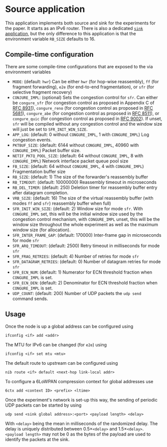 # Source application
This application implements both source and sink for the experiments for the
paper. It starts as an IPv6 router. There is also a dedicated
[`sink` application](../sink), but the only difference to this application is
that the environment variable `RB_SIZE` defaults to 16.

## Compile-time configuration
There are some compile-time configurations that are exposed to the via
environment variables

- `MODE`: (default: `hwr`) Can be either `hwr` (for hop-wise reassembly),
  `ff` (for fragment forwarding), `e2e` (for end-to-end fragmentation), or
  `sfr` (for selective fragment recovery)
- `CONJURE_IMPL`: (optional) Sets the congestion control for `sfr`. Can either
  be `congure_sfr` (for congestion control as proposed in Appendix C of [RFC
  8931]), `congure_reno` (for congestion control as proposed in [RFC 5681]),
  `congure_abe` (for congestion control as proposed in [RFC 8511]), or
  `congure_quic` (for congestion control as proposed in [RFC 9002]). If unset,
  `sfr` will be compiled without any congestion control and the window size will
  just be set to `SFR_INIT_WIN_SIZE`.
- `APP_LOG`: (default: 0 without `CONGURE_IMPL`, 1 with `CONGURE_IMPL`) Log
  congestion events.
- `PKTBUF_SIZE`: (default: 6144 without `CONGURE_IMPL`, 40960 with
  `CONGURE_IMPL`) Packet buffer size.
- `NETIF_PKTQ_POOL_SIZE`: (default: 64 without `CONGURE_IMPL`, 8 with
  `CONGURE_IMPL`) Network interface packet queue pool size
- `FB_SIZE`: (default: 64 without `CONGURE_IMPL`, 4 with `CONGURE_IMPL`) Fragmentation buffer size
- `RB_SIZE`: (default: 1) The size of the forwarder's reassembly buffer
- `RB_TIMEOUT`: (default: 10000000) Reassembly timeout in microseconds
- `RB_DEL_TIMER`: (default: 250) Deletion timer for reassembly buffer entry
  after datagram completion.
- `VRB_SIZE`: (default: 16) The size of the virtual reassembly buffer (with
  modes `ff` and `sfr`)
  reassembly buffer when full)
- `SFR_INIT_WIN_SIZE`: (default: 2) Window size for mode `sfr`. With
  `CONGURE_IMPL` set, this will be the initial window size used by the
  congestion control mechanism, with `CONGURE_IMPL` unset, this will be the
  window size throughout the whole experiment as well as the maximum window size
  (for allocation).
- `SFR_INTER_FRAME_GAP`: (default: 170000) Inter-frame gap in microseconds for
  mode `sfr`
- `SFR_ARQ_TIMEOUT`: (default: 2500) Retry timeout in milliseconds for mode
  `sfr`
- `SFR_FRAG_RETRIES`: (default: 4) Number of retries for mode `sfr`
- `SFR_DATAGRAM_RETRIES`: (default: 0) Number of datagram retries for mode `sfr`
- `SFR_ECN_NUM`: (default: 1) Numerator for ECN threshold fraction when
  `CONGURE_IMPL` is set.
- `SFR_ECN_DEN`: (default: 2) Denominator for ECN threshold fraction when
  `CONGURE_IMPL` is set.
- `UDP_COUNT`: (default: 200) Number of UDP packets the `udp send` command
  sends.

## Usage
Once the node is up a global address can be configured using

```
ifconfig <if> add <addr>
```

The MTU for IPv6 can be changed (for `e2e`) using

```
ifconfig <if> set mtu <mtu>
```

The default route to upstream can be configured using

```
nib route <if> default <next-hop link-local addr>
```

To configure a 6LoWPAN compression context for global addresses use

```
6ctx add <context ID> <prefix> <ltime>
```

Once the experiment's network is set-up this way, the sending of periodic UDP
packets can be started by using

```
udp send <sink global address>:<port> <payload length> <delay>
```

With `<delay>` being the mean in milliseconds of the randomized delay.
The delay is uniquely distributed between 0.5×`<delay>` and 1.5×`<delay>`.
`<payload length>` may not be 0 as the bytes of the payload are used to identify
the packets at the sink.

[RFC 5681]: https://tools.ietf.org/html/rfc5681
[RFC 8511]: https://tools.ietf.org/html/rfc8511
[RFC 8931]: https://tools.ietf.org/html/rfc8931
[RFC 9002]: https://tools.ietf.org/html/rfc9002
